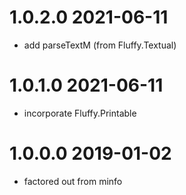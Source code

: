1.0.2.0 2021-06-11
==================
- add parseTextM (from Fluffy.Textual)

1.0.1.0 2021-06-11
==================
- incorporate Fluffy.Printable

1.0.0.0 2019-01-02
==================
- factored out from minfo
